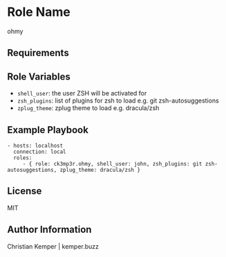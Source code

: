 Role Name
=========
ohmy

Requirements
------------

Role Variables
--------------
* `shell_user`: the user ZSH will be activated for
* `zsh_plugins`: list of plugins for zsh to load e.g. git zsh-autosuggestions
* `zplug_theme`: zplug theme to load e.g. dracula/zsh

Example Playbook
----------------

    - hosts: localhost
      connection: local
      roles:
         - { role: ck3mp3r.ohmy, shell_user: john, zsh_plugins: git zsh-autosuggestions, zplug_theme: dracula/zsh }

License
-------

MIT

Author Information
------------------

Christian Kemper | kemper.buzz
